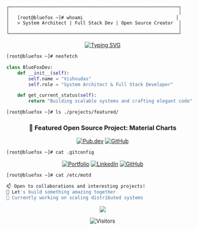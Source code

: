 ```ascii
┌──────────────────────────────────────────────────────────────┐
│                                                              │
│   [root@bluefox ~]# whoami                                  │
│   > System Architect | Full Stack Dev | Open Source Creator  │
│                                                              │
└──────────────────────────────────────────────────────────────┘
```

<div align="center">
  
[![Typing SVG](https://readme-typing-svg.demolab.com?font=Fira+Code&size=32&duration=2800&pause=2000&color=07D9C4&center=true&vCenter=true&width=940&lines=Welcome+to+my+digital+workshop!;Full+Stack+%7C+System+Design+%7C+Open+Source)](https://git.io/typing-svg)

</div>

```bash
[root@bluefox ~]# neofetch
```

<div align="left">

```python
class BlueFoxDev:
    def __init__(self):
        self.name = "Vishnudas"
        self.role = "System Architect & Full Stack Developer"

    def get_current_status(self):
        return "Building scalable systems and crafting elegant code"
```

</div>

```bash
[root@bluefox ~]# ls ./projects/featured/
```

<div align="center">

### 🌟 Featured Open Source Project: Material Charts
[![Pub.dev](https://img.shields.io/badge/pub.dev-material_charts-0B688C?style=for-the-badge&logo=dart&logoColor=white)](https://pub.dev/packages/material_charts)
[![GitHub](https://img.shields.io/badge/GitHub-Repository-F25C93?style=for-the-badge&logo=github&logoColor=white)](https://github.com/vishnudas-bluefox/material_charts)

</div>

```bash
[root@bluefox ~]# cat .gitconfig
```

<div align="center">

[![Portfolio](https://img.shields.io/badge/Portfolio-07D9C4?style=for-the-badge&logo=firefox&logoColor=white)](https://vishnudas.netlify.app)
[![LinkedIn](https://img.shields.io/badge/LinkedIn-0B688C?style=for-the-badge&logo=linkedin&logoColor=white)](https://www.linkedin.com/in/vishnudas-bluefox)
[![GitHub](https://img.shields.io/badge/GitHub-F22797?style=for-the-badge&logo=github&logoColor=white)](https://github.com/vishnudas-bluefox)

</div>

```bash
[root@bluefox ~]# cat /etc/motd

📫 Open to collaborations and interesting projects!
🌟 Let's build something amazing together
🚀 Currently working on scaling distributed systems
```

<div align="center">

<img src="https://github-readme-stats.vercel.app/api?username=vishnudas-bluefox&show_icons=true&title_color=F25C93&text_color=07D9C4&icon_color=F22797&bg_color=111826&hide_border=true" />

![Visitors](https://api.visitorbadge.io/api/visitors?path=vishnudas-bluefox&label=Visitors&labelColor=111826&countColor=F25C93)

</div>
